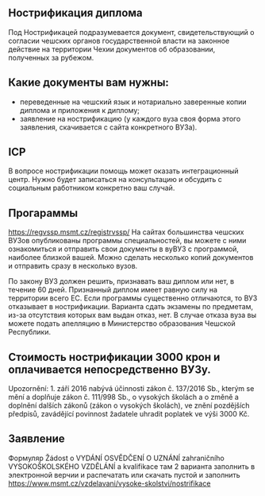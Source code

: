 ## Нострификация диплома

Под Нострификацей подразумевается документ, свидетельствующий о согласии чешских органов государственной власти на законное действие на территории Чехии документов об образовании, полученных за рубежом.

## Какие документы вам нужны:
- переведенные на чешский язык и нотариально заверенные копии диплома и приложения к диплому;
- заявление на нострификацию (у каждого вуза своя форма этого заявления, скачивается с сайта конкретного ВУЗа).
## ICP 
В вопросе нострификации помощь может оказать интеграционный центр. Нужно будет записаться на консультацию и обсудить с социальным работником конкретно ваш случай. 

## Прогараммы
https://regvssp.msmt.cz/registrvssp/
На сайтах большинства чешских ВУЗов опубликованы программы специальностей, вы можете с ними ознакомиться и отправить свои документы в вуВУЗ с программой, наиболее близкой вашей. Можно сделать несколько копий документов и отправить сразу в несколько вузов.

По закону ВУЗ должен решить, признавать ваш диплом или нет, в течение 60 дней. Признанный диплом имеет равную силу на территории всего ЕС.
Если программы существенно отличаются, то ВУЗ отказывает в нострификации. Варианта сдать экзамены по предметам, из-за отсутствия которых вам выдан отказ, нет. В случае отказа вуза вы можете подать апелляцию в Министерство образования Чешской Республики.

## Стоимость нострификации 3000 крон и оплачивается непосредственно ВУЗу.

Upozornění: 1. září 2016 nabývá účinnosti zákon č. 137/2016 Sb., kterým se mění a doplňuje zákon č. 111/998 Sb., o vysokých školách a o změně a doplnění dalších zákonů (zákon o vysokých školách), ve znění pozdějších předpisů, zavádějící povinnost žadatele uhradit poplatek ve výši 3000 Kč.

## Заявление
Формуляр Žádost o VYDÁNÍ OSVĚDČENÍ O UZNÁNÍ zahraničního VYSOKOŠKOLSKÉHO VZDĚLÁNÍ a kvalifikace
там 2 варианта заполнить в электронной верчии и распечатать или скачать пустой и заполнить 
https://www.msmt.cz/vzdelavani/vysoke-skolstvi/nostrifikace
